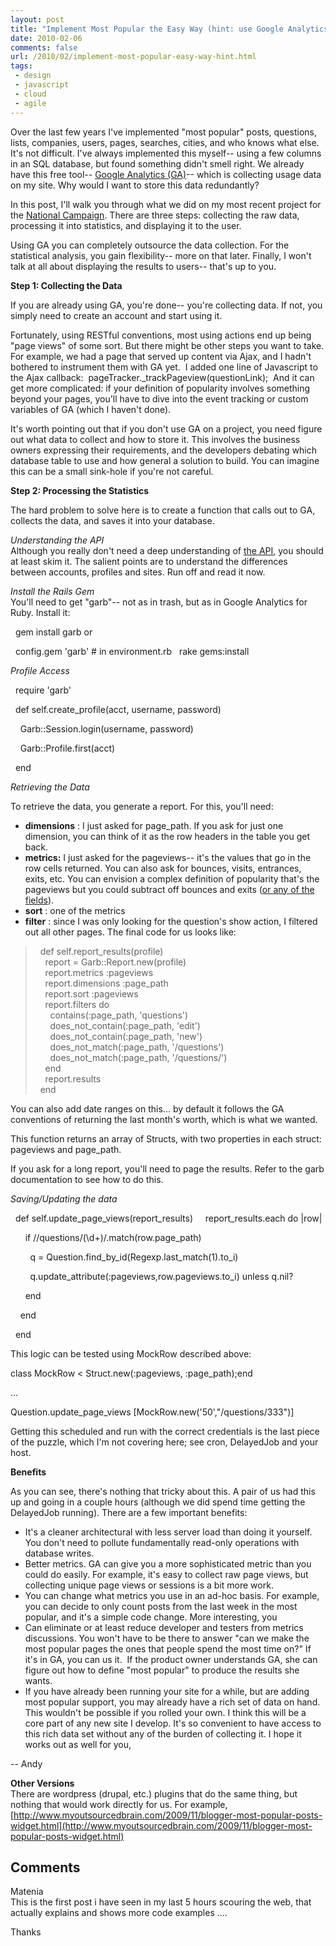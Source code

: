 ```yaml
---
layout: post
title: "Implement Most Popular the Easy Way (hint: use Google Analytics, garb and Rails)"
date: 2010-02-06
comments: false
url: /2010/02/implement-most-popular-easy-way-hint.html
tags:
 - design
 - javascript
 - cloud
 - agile
---
```


Over the last few years I've implemented "most popular" posts, questions, lists, companies, users, pages, searches, cities, and who knows what else. It's not difficult. I've always implemented this myself-- using a few columns in an SQL database, but found something didn't smell right. We already have this free tool-- [Google Analytics (GA)](http://www.google.com/analytics/)-- which is collecting usage data on my site. Why would I want to store this data redundantly?  
  
In this post, I'll walk you through what we did on my most recent project for the [National Campaign](http://www.thenationalcampaign.org/). There are three steps: collecting the raw data, processing it into statistics, and displaying it to the user.  
  
Using GA you can completely outsource the data collection. For the statistical analysis, you gain flexibility-- more on that later. Finally, I won't talk at all about displaying the results to users-- that's up to you.  
  
**Step 1: Collecting the Data**  
  
If you are already using GA, you're done-- you're collecting data. If not, you simply need to create an account and start using it.   
  
Fortunately, using RESTful conventions, most using actions end up being "page views" of some sort. But there might be other steps you want to take. For example, we had a page that served up content via Ajax, and I hadn't bothered to instrument them with GA yet.&nbsp; I added one line of Javascript to the Ajax callback:&nbsp; pageTracker.\_trackPageview(questionLink);&nbsp; And it can get more complicated: if your definition of popularity involves something beyond your pages, you'll have to dive into the event tracking or custom variables of GA (which I haven't done).   
  
It's worth pointing out that if you don't use GA on a project, you need figure out what data to collect and how to store it. This involves the business owners expressing their requirements, and the developers debating which database table to use and how general a solution to build. You can imagine this can be a small sink-hole if you're not careful.  
  
  
**Step 2: Processing the Statistics**  
  
The hard problem to solve here is to create a function that calls out to GA, collects the data, and saves it into your database.   
  
_Understanding the API_  
Although you really don't need a deep understanding of [the API](http://code.google.com/apis/analytics/docs/gdata/gdataDeveloperGuide.html), you should at least skim it. The salient points are to understand the differences between accounts, profiles and sites. Run off and read it now.  
  
_Install the Rails Gem_  
You'll need to get "garb"-- not as in trash, but as in Google Analytics for Ruby. Install it:

&nbsp; gem install garb
or  

&nbsp; config.gem 'garb' # in environment.rb
&nbsp; rake gems:install  
  
_Profile Access_  
  

&nbsp; require 'garb'

&nbsp; def self.create\_profile(acct, username, password)

&nbsp;&nbsp;&nbsp; Garb::Session.login(username, password)

&nbsp;&nbsp;&nbsp; Garb::Profile.first(acct)

&nbsp; end
  
_Retrieving the Data_  
  
To retrieve the data, you generate a report. For this, you'll need:  

- **dimensions** : I just asked for page\_path. If you ask for just one dimension, you can think of it as the row headers in the table you get back.
- **metrics:** I just asked for the pageviews-- it's the values that go in the row cells returned. You can also ask for bounces, visits, entrances, exits, etc. You can envision a complex definition of popularity that's the pageviews but you could subtract off bounces and exits ([or any of the fields](http://code.google.com/apis/analytics/docs/gdata/gdataReferenceDimensionsMetrics.html)).
- **sort** : one of the metrics
- **filter** : since I was only looking for the question's show action, I filtered out all other pages. The final code for us looks like:

> &nbsp; def self.report\_results(profile)  
> &nbsp;&nbsp;&nbsp; report = Garb::Report.new(profile)  
> &nbsp;&nbsp;&nbsp; report.metrics :pageviews  
> &nbsp;&nbsp;&nbsp; report.dimensions :page\_path  
> &nbsp;&nbsp;&nbsp; report.sort :pageviews  
> &nbsp;&nbsp;&nbsp; report.filters do  
> &nbsp;&nbsp;&nbsp;&nbsp;&nbsp; contains(:page\_path, 'questions')  
> &nbsp;&nbsp;&nbsp;&nbsp;&nbsp; does\_not\_contain(:page\_path, 'edit')  
> &nbsp;&nbsp;&nbsp;&nbsp;&nbsp; does\_not\_contain(:page\_path, 'new')  
> &nbsp;&nbsp;&nbsp;&nbsp;&nbsp; does\_not\_match(:page\_path, '/questions')  
> &nbsp;&nbsp;&nbsp;&nbsp;&nbsp; does\_not\_match(:page\_path, '/questions/')  
> &nbsp;&nbsp;&nbsp; end  
> &nbsp;&nbsp;&nbsp; report.results  
> &nbsp; end

You can also add date ranges on this... by default it follows the GA conventions of returning the last month's worth, which is what we wanted.  
  
This function returns an array of Structs, with two properties in each struct: pageviews and page\_path.   
  
If you ask for a long report, you'll need to page the results. Refer to the garb documentation to see how to do this.  
  
_Saving/Updating the data_  
  

&nbsp; def self.update\_page\_views(report\_results)
&nbsp;&nbsp;&nbsp; report\_results.each do |row|  

&nbsp;&nbsp;&nbsp;&nbsp;&nbsp; if /\/questions\/(\d+)/.match(row.page\_path)

&nbsp;&nbsp;&nbsp;&nbsp;&nbsp;&nbsp;&nbsp; q = Question.find\_by\_id(Regexp.last\_match(1).to\_i)

&nbsp;&nbsp;&nbsp;&nbsp;&nbsp;&nbsp;&nbsp; q.update\_attribute(:pageviews,row.pageviews.to\_i) unless q.nil?

&nbsp;&nbsp;&nbsp;&nbsp;&nbsp; end

&nbsp;&nbsp;&nbsp; end

&nbsp; end
  
This logic can be tested using MockRow described above:  

  

class MockRow \< Struct.new(:pageviews, :page\_path);end

...&nbsp;

Question.update\_page\_views [MockRow.new('50',"/questions/333")]
  
Getting this scheduled and run with the correct credentials is the last piece of the puzzle, which I'm not covering here; see cron, DelayedJob and your host.  
  
**Benefits**  
  
As you can see, there's nothing that tricky about this. A pair of us had this up and going in a couple hours (although we did spend time getting the DelayedJob running). There are a few important benefits:  

- It's a cleaner architectural with less server load than doing it yourself. You don't need to pollute fundamentally read-only operations with database writes.
- Better metrics. GA can give you a more sophisticated metric than you could do easily. For example, it's easy to collect raw page views, but collecting unique page views or sessions is a bit more work.&nbsp; 
- You can change what metrics you use in an ad-hoc basis. For example, you can decide to only count posts from the last week in the most popular, and it's a simple code change. More interesting, you 
- Can eliminate or at least reduce developer and testers from metrics discussions. You won't have to be there to answer "can we make the most popular pages the ones that people spend the most time on?" If it's in GA, you can us it.&nbsp; If the product owner understands GA, she can figure out how to define "most popular" to produce the results she wants. 
- If you have already been running your site for a while, but are adding most popular support, you may already have a rich set of data on hand. This wouldn't be possible if you rolled your own.
I think this will be a core part of any new site I develop. It's so convenient to have access to this rich data set without any of the burden of collecting it. I hope it works out as well for you,  
  
-- Andy  
  
  
**Other Versions**  
There are wordpress (drupal, etc.) plugins that do the same thing, but nothing that would work directly for us. For example, [http://www.myoutsourcedbrain.com/2009/11/blogger-most-popular-posts-widget.html](http://www.myoutsourcedbrain.com/2009/11/blogger-most-popular-posts-widget.html)<h2>Comments</h2>
<div class='comments'>
<div class='comment'>
<div class='author'>Matenia</div>
<div class='content'>
This is the first post i have seen in my last 5 hours scouring the web, that actually explains and shows more code examples ....  
  
Thanks

</div>
</div>
</div>
